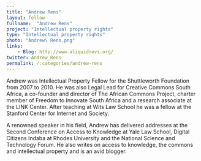 ```yaml
---
title: "Andrew Rens"
layout: fellow 
fullname:  "Andrew Rens"
project: "Intellectual property rights"
type: "Intellectual property rights"
photo: "Andrew\ Rens.png"
links: 
    - Blog: http://www.aliquidnovi.org/
twitter: Andrew_Rens
permalink: /:categories/andrew-rens
---
```



Andrew was Intellectual Property Fellow for the Shuttleworth Foundation from 2007 to 2010. He was also Legal Lead for Creative Commons South Africa, a co-founder and director of The African Commons Project, charter member of Freedom to Innovate South Africa and a research associate at the LINK Center. After teaching at Wits Law School he was a fellow at the Stanford Center for Internet and Society.

A renowned speaker in his field, Andrew has delivered addresses at the Second Conference on Access to Knowledge at Yale Law School, Digital Citizens Indaba at Rhodes University and the National Science and Technology Forum. He also writes on access to knowledge, the commons and intellectual property and is an avid blogger.

